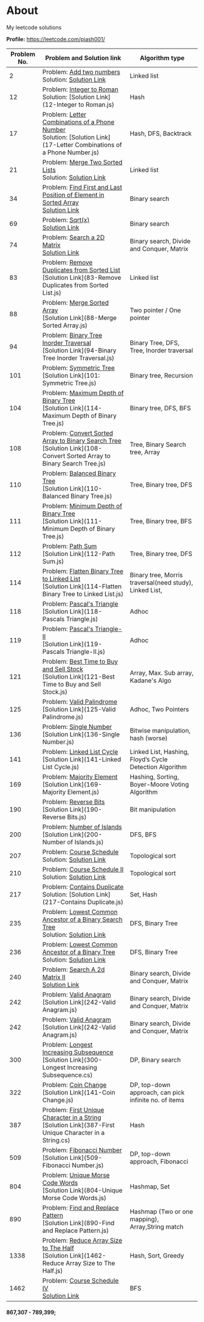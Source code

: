 # About
My leetcode solutions

**Profile:** https://leetcode.com/piash001/


| Problem No. | Problem and Solution link                                                                                                                                                                                                                      | Algorithm type                                          |
|-------------|------------------------------------------------------------------------------------------------------------------------------------------------------------------------------------------------------------------------------------------------|---------------------------------------------------------|
| 2           | Problem: [Add two numbers](https://leetcode.com/problems/add-two-numbers) <br/>Solution: [Solution Link](2-add-two-numbers.js)                                                                                                                 | Linked list                                             |
| 12          | Problem: [Integer to Roman](https://leetcode.com/problems/integer-to-roman) <br/>Solution: [Solution Link](12-Integer to Roman.js)                                                                                                             | Hash                                                    |
| 17          | Problem: [Letter Combinations of a Phone Number](https://leetcode.com/problems/letter-combinations-of-a-phone-number) <br/>Solution: [Solution Link](17-Letter Combinations of a Phone Number.js)                                              | Hash, DFS, Backtrack                                    |
| 21          | Problem: [Merge Two Sorted Lists](https://leetcode.com/problems/merge-two-sorted-lists/) <br/>Solution: [Solution Link](21-merge-two-sorted-lists.js)                                                                                          | Linked list                                             |
| 34          | Problem: [Find First and Last Position of Element in Sorted Array](https://leetcode.com/problems/find-first-and-last-position-of-element-in-sorted-array/) <br/>[Solution Link](34-find-first-and-last-position-of-element-in-sorted-array.js) | Binary search                                           |
| 69          | Problem: [Sqrt(x)](https://leetcode.com/problems/sqrtx/) <br/>[Solution Link](69-sqrt-x.js)                                                                                                                                                    | Binary search                                           |
| 74          | Problem: [Search a 2D Matrix](https://leetcode.com/problems/search-a-2d-matrix) <br/>[Solution Link](74-search-a-2D-matrix.js)                                                                                                                 | Binary search, Divide and Conquer, Matrix               |
| 83          | Problem: [Remove Duplicates from Sorted List](https://leetcode.com/problems/remove-duplicates-from-sorted-list) <br/>[Solution Link](83-Remove Duplicates from Sorted List.js)                                                                 | Linked list                                             |
| 88          | Problem: [Merge Sorted Array](https://leetcode.com/problems/merge-sorted-array) <br/>[Solution Link](88-Merge Sorted Array.js)                                                                                                                 | Two pointer / One pointer                               |
| 94          | Problem: [Binary Tree Inorder Traversal](https://leetcode.com/problems/binary-tree-inorder-traversal/) <br/>[Solution Link](94-Binary Tree Inorder Traversal.js)                                                                               | Binary Tree, DFS, Tree, Inorder traversal               |
| 101         | Problem: [Symmetric Tree](https://leetcode.com/problems/symmetric-tree) <br/>[Solution Link](101: Symmetric Tree.js)                                                                                                                           | Binary tree, Recursion                                  |
| 104         | Problem: [Maximum Depth of Binary Tree](https://leetcode.com/problems/maximum-depth-of-binary-tree) <br/>[Solution Link](114-Maximum Depth of Binary Tree.js)                                                                                  | Binary tree, DFS, BFS                                   |
| 108         | Problem: [Convert Sorted Array to Binary Search Tree](https://leetcode.com/problems/convert-sorted-array-to-binary-search-tree) <br/>[Solution Link](108-Convert Sorted Array to Binary Search Tree.js)                                        | Tree, Binary Search tree, Array                         |
| 110         | Problem: [Balanced Binary Tree](https://leetcode.com/problems/balanced-binary-tree) <br/>[Solution Link](110-Balanced Binary Tree.js)                                                                                                          | Tree, Binary tree, DFS                                  |
| 111         | Problem: [Minimum Depth of Binary Tree](https://leetcode.com/problems/minimum-depth-of-binary-tree) <br/>[Solution Link](111-Minimum Depth of Binary Tree.js)                                                                                  | Tree, Binary tree, BFS                                  |
| 112         | Problem: [Path Sum](https://leetcode.com/problems/path-sum) <br/>[Solution Link](112-Path Sum.js)                                                                                                                                              | Tree, Binary tree, DFS                                  |
| 114         | Problem: [Flatten Binary Tree to Linked List](https://leetcode.com/problems/flatten-binary-tree-to-linked-list) <br/>[Solution Link](114-Flatten Binary Tree to Linked List.js)                                                                | Binary tree, Morris traversal(need study), Linked List, |
| 118         | Problem: [Pascal's Triangle](https://leetcode.com/problems/pascals-triangle) <br/>[Solution Link](118-Pascals Triangle.js)                                                                                                                     | Adhoc                                                   |
| 119         | Problem: [Pascal's Triangle-II](https://leetcode.com/problems/pascals-triangle-ii) <br/>[Solution Link](119-Pascals Triangle-II.js)                                                                                                            | Adhoc                                                   |
| 121         | Problem: [Best Time to Buy and Sell Stock](https://leetcode.com/problems/best-time-to-buy-and-sell-stock) <br/>[Solution Link](121-Best Time to Buy and Sell Stock.js)                                                                         | Array, Max. Sub array, Kadane's Algo                    |
| 125         | Problem: [Valid Palindrome](https://leetcode.com/problems/valid-palindrome) <br/>[Solution Link](125-Valid Palindrome.js)                                                                                                                      | Adhoc, Two Pointers                                     |
| 136         | Problem: [Single Number](https://leetcode.com/problems/single-number) <br/>[Solution Link](136-Single Number.js)                                                                                                                               | Bitwise manipulation, hash (worse)                      |
| 141         | Problem: [Linked List Cycle](https://leetcode.com/problems/linked-list-cycle) <br/>[Solution Link](141-Linked List Cycle.js)                                                                                                                   | Linked List, Hashing, Floyd’s Cycle Detection Algorithm |
| 169         | Problem: [Majority Element](https://leetcode.com/problems/majority-element) <br/>[Solution Link](169-Majority Element.js)                                                                                                                      | Hashing, Sorting, Boyer-Moore Voting Algorithm          |
| 190         | Problem: [Reverse Bits](https://leetcode.com/problems/reverse-bits) <br/>[Solution Link](190-Reverse Bits.js)                                                                                                                                  | Bit manipulation                                        |
| 200         | Problem: [Number of Islands](https://leetcode.com/problems/number-of-islands) <br/>[Solution Link](200-Number of Islands.js)                                                                                                                   | DFS, BFS                                                |
| 207         | Problem: [Course Schedule](https://leetcode.com/problems/course-schedule) <br/>Solution: [Solution Link](207-course-schedule.js)                                                                                                               | Topological sort                                        |
| 210         | Problem: [Course Schedule II](https://leetcode.com/problems/course-schedule-ii) <br/>Solution: [Solution Link](210-course-schedule-II.js)                                                                                                      | Topological sort                                        |
| 217         | Problem: [Contains Duplicate](https://leetcode.com/problems/contains-duplicate) <br/>Solution: [Solution Link](217-Contains Duplicate.js)                                                                                                      | Set, Hash                                               |
| 235         | Problem: [Lowest Common Ancestor of a Binary Search Tree](https://leetcode.com/problems/lowest-common-ancestor-of-a-binary-search-tree) <br/>Solution: [Solution Link](235-Lowest-Common-Ancestor-of-a-Binary-Search-Tree.js)                  | DFS, Binary Tree                                        |
| 236         | Problem: [Lowest Common Ancestor of a Binary Tree](https://leetcode.com/problems/lowest-common-ancestor-of-a-binary-tree) <br/>Solution: [Solution Link](236-Lowest-Common-Ancestor-of-a-Binary-Tree.js)                                       | DFS, Binary Tree                                        |
| 240         | Problem: [Search A 2d Matrix II](https://leetcode.com/problems/search-a-2d-matrix-ii) <br/>[Solution Link](240-search-a-2D-matrix-II.js)                                                                                                       | Binary search, Divide and Conquer, Matrix               |
| 242         | Problem: [Valid Anagram](https://leetcode.com/problems/valid-anagram) <br/>[Solution Link](242-Valid Anagram.js)                                                                                                                               | Binary search, Divide and Conquer, Matrix               |
| 242         | Problem: [Valid Anagram](https://leetcode.com/problems/valid-anagram) <br/>[Solution Link](242-Valid Anagram.js)                                                                                                                               | Binary search, Divide and Conquer, Matrix               |
| 300         | Problem: [Longest Increasing Subsequence](https://leetcode.com/problems/longest-increasing-subsequence) <br/>[Solution Link](300-Longest Increasing Subsequence.cs)                                                                            | DP, Binary search                                       |
| 322         | Problem: [Coin Change](https://leetcode.com/problems/coin-change) <br/>[Solution Link](141-Coin Change.js)                                                                                                                                     | DP, top-down approach, can pick infinite no. of items   |
| 387         | Problem: [First Unique Character in a String](https://leetcode.com/problems/first-unique-character-in-a-string) <br/>[Solution Link](387-First Unique Character in a String.cs)                                                                | Hash                                                    |
| 509         | Problem: [Fibonacci Number](https://leetcode.com/problems/fibonacci-number) <br/>[Solution Link](509-Fibonacci Number.js)                                                                                                                      | DP, top-down approach, Fibonacci                        |
| 804         | Problem: [Unique Morse Code Words](https://leetcode.com/problems/unique-morse-code-words) <br/>[Solution Link](804-Unique Morse Code Words.js)                                                                                                 | Hashmap, Set                                            |
| 890         | Problem: [Find and Replace Pattern](https://leetcode.com/problems/find-and-replace-pattern) <br/>[Solution Link](890-Find and Replace Pattern.js)                                                                                              | Hashmap (Two or one mapping), Array,String match        |
| 1338        | Problem: [Reduce Array Size to The Half](https://leetcode.com/problems/reduce-array-size-to-the-half) <br/>[Solution Link](1462-Reduce Array Size to The Half.js)                                                                              | Hash, Sort, Greedy                                      |
| 1462        | Problem: [Course Schedule IV](https://leetcode.com/problems/course-schedule-iv) <br/>[Solution Link](1462-course-schedule-IV.js)                                                                                                               | BFS                                                     |

#### 867,307 - 789,399;
